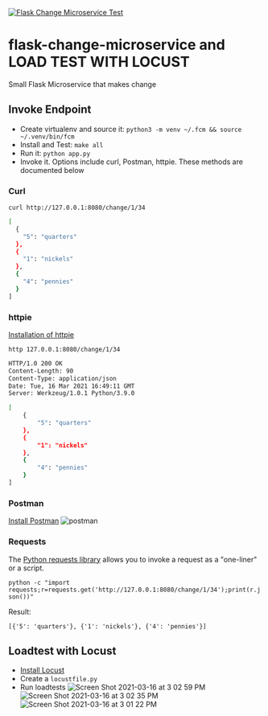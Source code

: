 [![Flask Change Microservice Test](https://github.com/feteezuk/Load_Test_with_locust/actions/workflows/main.yml/badge.svg)](https://github.com/feteezuk/Load_Test_with_locust/actions/workflows/main.yml)

# flask-change-microservice and LOAD TEST WITH LOCUST
Small Flask Microservice that makes change


## Invoke Endpoint

* Create virtualenv and source it: `python3 -m venv ~/.fcm && source ~/.venv/bin/fcm`
* Install and Test:  `make all`
* Run it:  `python app.py`
* Invoke it.  Options include curl, Postman, httpie.  These methods are documented below


### Curl

`curl http://127.0.0.1:8080/change/1/34`

```bash
[
  {
    "5": "quarters"
  }, 
  {
    "1": "nickels"
  }, 
  {
    "4": "pennies"
  }
]
```
### httpie

[Installation of httpie](https://httpie.io/docs#installation)

`http 127.0.0.1:8080/change/1/34`

```bash
HTTP/1.0 200 OK
Content-Length: 90
Content-Type: application/json
Date: Tue, 16 Mar 2021 16:49:11 GMT
Server: Werkzeug/1.0.1 Python/3.9.0

[
    {
        "5": "quarters"
    },
    {
        "1": "nickels"
    },
    {
        "4": "pennies"
    }
]
```


### Postman

[Install Postman](https://www.postman.com)
![postman](https://user-images.githubusercontent.com/58792/111342614-00461d00-8651-11eb-8433-d7d91d3e48b4.png)

### Requests

The [Python requests library](https://requests.readthedocs.io/en/latest/user/quickstart/) allows you to invoke a request as a "one-liner" or a script.

`python -c "import requests;r=requests.get('http://127.0.0.1:8080/change/1/34');print(r.json())"`

Result:

`[{'5': 'quarters'}, {'1': 'nickels'}, {'4': 'pennies'}]`

## Loadtest with Locust

* [Install Locust](https://github.com/locustio/locust)
* Create a `locustfile.py`
* Run loadtests
![Screen Shot 2021-03-16 at 3 02 59 PM](https://user-images.githubusercontent.com/58792/111367175-d7328600-866a-11eb-9a4d-3429710593ea.png)
![Screen Shot 2021-03-16 at 3 02 35 PM](https://user-images.githubusercontent.com/58792/111367176-d7328600-866a-11eb-9856-928d42e65a9a.png)
![Screen Shot 2021-03-16 at 3 01 22 PM](https://user-images.githubusercontent.com/58792/111367178-d7cb1c80-866a-11eb-8c29-6440a6179544.png)




